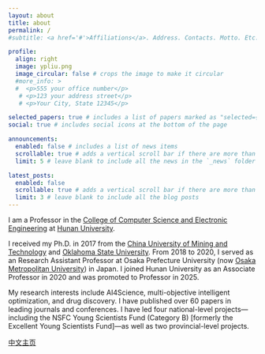 ```yaml
---
layout: about
title: about
permalink: /
#subtitle: <a href='#'>Affiliations</a>. Address. Contacts. Motto. Etc.

profile:
  align: right
  image: ypliu.png
  image_circular: false # crops the image to make it circular
  #more_info: >
  #  <p>555 your office number</p>
   # <p>123 your address street</p>
   # <p>Your City, State 12345</p>

selected_papers: true # includes a list of papers marked as "selected={true}"
social: true # includes social icons at the bottom of the page

announcements:
  enabled: false # includes a list of news items
  scrollable: true # adds a vertical scroll bar if there are more than 3 news items
  limit: 5 # leave blank to include all the news in the `_news` folder

latest_posts:
  enabled: false
  scrollable: true # adds a vertical scroll bar if there are more than 3 new posts items
  limit: 3 # leave blank to include all the blog posts
---
```


I am a Professor in the [College of Computer Science and Electronic Engineering](http://csee.hnu.edu.cn/) at [Hunan University](http://www-en.hnu.edu.cn/). 

I received my Ph.D. in 2017 from the [China University of Mining and Technology](https://global.cumt.edu.cn/) and [Oklahoma State University](https://go.okstate.edu/). From 2018 to 2020, I served as an Research Assistant Professor at Osaka Prefecture University (now [Osaka Metropolitan University](https://www.omu.ac.jp/en/)) in Japan. I joined Hunan University as an Associate Professor in 2020 and was promoted to Professor in 2025.

My research interests include AI4Science, multi-objective intelligent optimization, and drug discovery. I have published over 60 papers in leading journals and conferences. I have led four national-level projects—including the NSFC Young Scientists Fund (Category B) [formerly the Excellent Young Scientists Fund]—as well as two provincial-level projects. 

[中文主页](http://csee.hnu.edu.cn/people/liuyiping)
